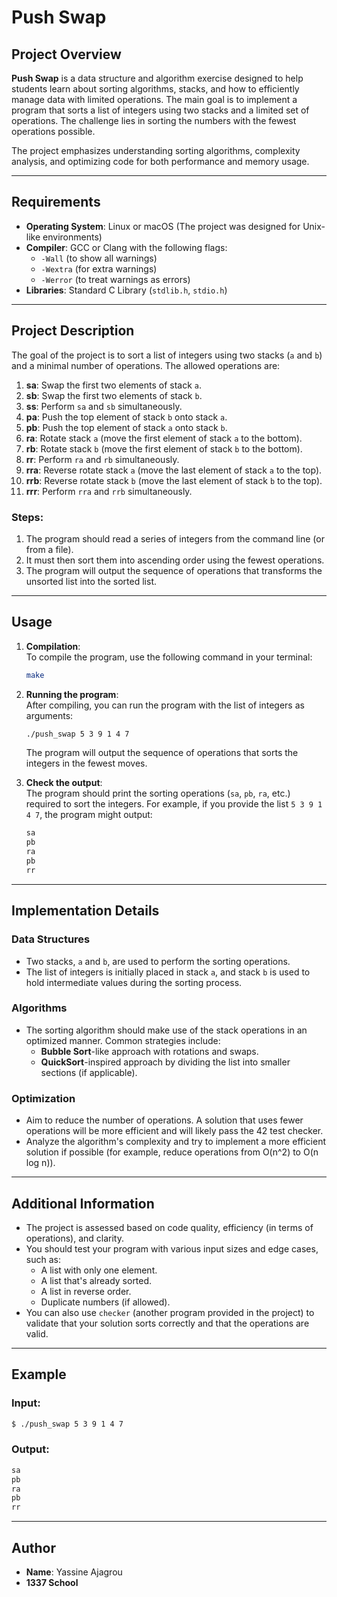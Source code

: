 # Push Swap

## Project Overview

**Push Swap** is a data structure and algorithm exercise designed to help students learn about sorting algorithms, stacks, and how to efficiently manage data with limited operations. The main goal is to implement a program that sorts a list of integers using two stacks and a limited set of operations. The challenge lies in sorting the numbers with the fewest operations possible.

The project emphasizes understanding sorting algorithms, complexity analysis, and optimizing code for both performance and memory usage.

---

## Requirements

- **Operating System**: Linux or macOS (The project was designed for Unix-like environments)
- **Compiler**: GCC or Clang with the following flags:
  - `-Wall` (to show all warnings)
  - `-Wextra` (for extra warnings)
  - `-Werror` (to treat warnings as errors)
- **Libraries**: Standard C Library (`stdlib.h`, `stdio.h`)

---

## Project Description

The goal of the project is to sort a list of integers using two stacks (`a` and `b`) and a minimal number of operations. The allowed operations are:

1. **sa**: Swap the first two elements of stack `a`.
2. **sb**: Swap the first two elements of stack `b`.
3. **ss**: Perform `sa` and `sb` simultaneously.
4. **pa**: Push the top element of stack `b` onto stack `a`.
5. **pb**: Push the top element of stack `a` onto stack `b`.
6. **ra**: Rotate stack `a` (move the first element of stack `a` to the bottom).
7. **rb**: Rotate stack `b` (move the first element of stack `b` to the bottom).
8. **rr**: Perform `ra` and `rb` simultaneously.
9. **rra**: Reverse rotate stack `a` (move the last element of stack `a` to the top).
10. **rrb**: Reverse rotate stack `b` (move the last element of stack `b` to the top).
11. **rrr**: Perform `rra` and `rrb` simultaneously.

### Steps:
1. The program should read a series of integers from the command line (or from a file).
2. It must then sort them into ascending order using the fewest operations.
3. The program will output the sequence of operations that transforms the unsorted list into the sorted list.

---

## Usage

1. **Compilation**:  
   To compile the program, use the following command in your terminal:

   ```bash
   make
   ```

2. **Running the program**:  
   After compiling, you can run the program with the list of integers as arguments:

   ```bash
   ./push_swap 5 3 9 1 4 7
   ```

   The program will output the sequence of operations that sorts the integers in the fewest moves.

3. **Check the output**:  
   The program should print the sorting operations (`sa`, `pb`, `ra`, etc.) required to sort the integers. For example, if you provide the list `5 3 9 1 4 7`, the program might output:

   ```bash
   sa
   pb
   ra
   pb
   rr
   ```

---

## Implementation Details

### Data Structures
- Two stacks, `a` and `b`, are used to perform the sorting operations. 
- The list of integers is initially placed in stack `a`, and stack `b` is used to hold intermediate values during the sorting process.

### Algorithms
- The sorting algorithm should make use of the stack operations in an optimized manner. Common strategies include:
  - **Bubble Sort**-like approach with rotations and swaps.
  - **QuickSort**-inspired approach by dividing the list into smaller sections (if applicable).

### Optimization
- Aim to reduce the number of operations. A solution that uses fewer operations will be more efficient and will likely pass the 42 test checker.
- Analyze the algorithm's complexity and try to implement a more efficient solution if possible (for example, reduce operations from O(n^2) to O(n log n)).

---

## Additional Information

- The project is assessed based on code quality, efficiency (in terms of operations), and clarity.
- You should test your program with various input sizes and edge cases, such as:
  - A list with only one element.
  - A list that's already sorted.
  - A list in reverse order.
  - Duplicate numbers (if allowed).
- You can also use `checker` (another program provided in the project) to validate that your solution sorts correctly and that the operations are valid.

---

## Example

### Input:
```bash
$ ./push_swap 5 3 9 1 4 7
```

### Output:
```bash
sa
pb
ra
pb
rr
```

---

## Author

- **Name**: Yassine Ajagrou
- **1337 School**
